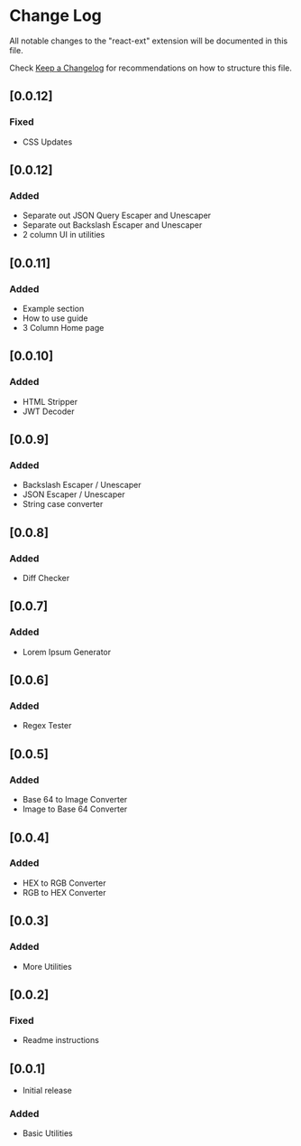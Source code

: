 # Change Log

All notable changes to the "react-ext" extension will be documented in this file.

Check [Keep a Changelog](http://keepachangelog.com/) for recommendations on how to structure this file.

## [0.0.12]

### Fixed

- CSS Updates

## [0.0.12]

### Added

- Separate out JSON Query Escaper and Unescaper
- Separate out Backslash Escaper and Unescaper
- 2 column UI in utilities

## [0.0.11]

### Added

- Example section
- How to use guide
- 3 Column Home page

## [0.0.10]

### Added

- HTML Stripper
- JWT Decoder

## [0.0.9]

### Added

- Backslash Escaper / Unescaper
- JSON Escaper / Unescaper
- String case converter

## [0.0.8]

### Added

- Diff Checker

## [0.0.7]

### Added

- Lorem Ipsum Generator

## [0.0.6]

### Added

- Regex Tester

## [0.0.5]

### Added

- Base 64 to Image Converter
- Image to Base 64 Converter

## [0.0.4]

### Added

- HEX to RGB Converter
- RGB to HEX Converter

## [0.0.3]

### Added

- More Utilities

## [0.0.2]

### Fixed

- Readme instructions

## [0.0.1]

- Initial release

### Added

- Basic Utilities
